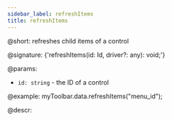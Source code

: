 ```yaml
---
sidebar_label: refreshItems
title: refreshItems
---          
```


@short: refreshes child items of a control

@signature: {'refreshItems(id: Id, driver?: any): void;'}

@params:
- `id: string` - the ID of a control

@example:
myToolbar.data.refreshItems("menu_id");

@descr: